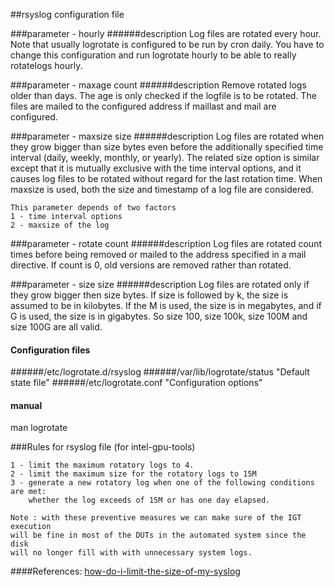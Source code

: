 ##rsyslog configuration file

###parameter - hourly
######description
Log files are rotated every hour. Note that usually logrotate is configured to be run by cron daily. You have to change this configuration and run logrotate hourly to be able to really rotatelogs hourly.

###parameter - maxage count
######description
Remove rotated logs older than <count> days. The age is only checked if the logfile is to be rotated. The files are mailed to the configured address if maillast and mail are configured.

###parameter - maxsize size
######description
Log files are rotated when they grow bigger than size bytes even before the additionally specified time interval (daily, weekly, monthly, or yearly). The  related  size  option  is  similar except  that it is mutually exclusive with the time interval options, and it causes log files to be rotated without regard for the last rotation time.  When maxsize is used, both the size and timestamp of a log file are considered.
```
This parameter depends of two factors
1 - time interval options
2 - maxsize of the log
```

###parameter - rotate count
######description
Log files are rotated count times before being removed or mailed to the address specified in a mail directive. If count is 0, old versions are removed rather than rotated.

###parameter - size size
######description
Log  files  are  rotated  only  if they grow bigger then size bytes. If size is followed by k, the size is assumed to be in kilobytes.  If the M is used, the size is in megabytes, and if G is used, the size is in gigabytes. So size 100, size 100k, size 100M and size 100G are all valid.

#### Configuration files
######/etc/logrotate.d/rsyslog
######/var/lib/logrotate/status     "Default state file"
######/etc/logrotate.conf           "Configuration options"

#### manual
man logrotate

###Rules for rsyslog file (for intel-gpu-tools)
```
1 - limit the maximum rotatory logs to 4.
2 - limit the maximum size for the rotatory logs to 15M
3 - generate a new rotatory log when one of the following conditions are met:
    whether the log exceeds of 15M or has one day elapsed.

Note : with these preventive measures we can make sure of the IGT execution
will be fine in most of the DUTs in the automated system since the disk
will no longer fill with with unnecessary system logs.
```

####References:
[how-do-i-limit-the-size-of-my-syslog](https://askubuntu.com/questions/184949/how-do-i-limit-the-size-of-my-syslog)